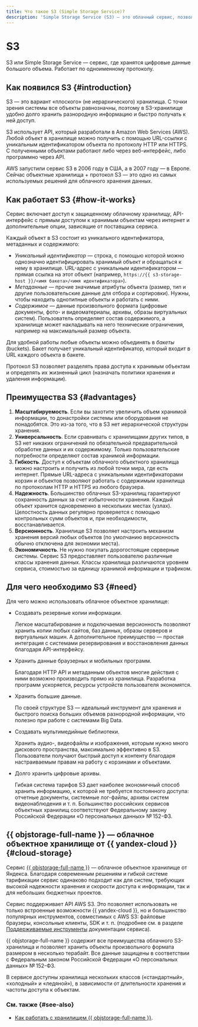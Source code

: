 ```yaml
---
title: Что такое S3 (Simple Storage Service)?
description: 'Simple Storage Service (S3) — это облачный сервис, позволяющий хранить файлы любого типа и объема. Чаще всего его используют для хранения неструктурированных данных: изображений, видео, программного кода, архивов документов.'
---
```


# S3

S3 или Simple Storage Service — сервис, где хранятся цифровые данные большого объема. Работает по одноименному протоколу.

## Как появился S3 {#introduction}

S3 — это вариант «плоского» (не иерархического) хранилища. С точки зрения системы все объекты равнозначны, поэтому в S3-хранилище удобно долго хранить разнородную информацию и быстро получать к ней доступ.

S3 использует API, который разработали в Amazon Web Services (AWS). Любой объект в хранилище можно получить с помощью URL-ссылки с уникальным идентификатором объекта по протоколу HTTP или HTTPS. С полученными объектами работают либо через веб-интерфейс, либо программно через API.

AWS запустили сервис S3 в 2006 году в США, а в 2007 году — в Европе. Сейчас объектные хранилища + протокол S3 — это одно из самых используемых решений для облачного хранения данных.

## Как работает S3 {#how-it-works}

Сервис включает доступ к защищенному облачному хранилищу, API-интерфейс с прямым доступом к хранимым объектам через интернет и дополнительные опции, зависящие от поставщика сервиса.

Каждый объект в S3 состоит из уникального идентификатора, метаданных и содержимого:

* _Уникальный идентификатор_ — строка, с помощью которой можно однозначно идентифицировать хранимый объект и обращаться к нему в хранилище. URL-адрес с уникальным идентификатором — прямая ссылка на этот объект (например, `https://{{ s3-storage-host }}/<имя бакета>/<имя идентификатора>`).
* _Метаданные_ — прочие значимые атрибуты объекта (размер, тип и другие пользовательские данные для отбора и сортировки). Нужны, чтобы находить однотипные объекты и работать с ними.
* _Содержимое_ — данные произвольного формата (цифровые документы, фото- и видеоматериалы, архивы, образы виртуальных систем). Пользователь определяет состав содержимого, а хранилище может накладывать на него технические ограничения, например на максимальный размер объекта.

Для удобной работы любые объекты можно объединять в _бакеты_ (buckets). Бакет получает уникальный идентификатор, который входит в URL каждого объекта в бакете.

Протокол S3 позволяет разделять права доступа к хранимым объектам и определять их жизненный цикл (назначать политики хранения и удаления информации).

## Преимущества S3 {#advantages}

1. **Масштабируемость**. Если вы захотите увеличить объем хранимой информации, то донастройки системы или оборудования не понадобятся. Это из-за того, что в S3 нет иерархической структуры хранения.
1. **Универсальность**. Если сравнивать с хранилищами других типов, в S3 нет никаких ограничений по обязательной предварительной обработке данных и их содержимому. Только пользовательские потребности определяют состав хранимой информации.
1. **Гибкость**. Доступ к объектам облачного объектного хранилища можно настроить и получить из любой точки мира, где есть интернет. Прямые URL-адреса с уникальными идентификаторами корзин и объектов позволяют работать с содержимым хранилища по протоколам HTTP и HTTPS из любого браузера.
1. **Надежность**. Большинство облачных S3-хранилищ гарантируют сохранность данных за счет избыточности хранения. Каждый объект хранится одновременно в нескольких местах (узлах). Целостность данных регулярно проверяется с помощью контрольных сумм объектов и, при необходимости, восстанавливается.
1. **Версионность**. Хранилище S3 позволяет настроить механизм хранения версий любых объектов (по умолчанию версионность обычно отключена для экономии места).
1. **Экономичность**. Не нужно покупать дорогостоящие серверные системы. Сервис S3 предоставляет пользователю различные классы хранения данных. Классы хранилища различаются уровнем сервиса, стоимостью за единицу хранимой информации и трафиком.

## Для чего необходимо S3 {#need}

Для чего можно использовать облачное объектное хранилище:

* Создавать резервные копии информации.

  Легкое масштабирование и подключаемая версионность позволяют хранить копии любых сайтов, баз данных, образы серверов и виртуальных машин. А дополнительное преимущество — простая интеграция с системами резервирования и восстановления данных благодаря API-интерфейсу.

* Хранить данные браузерных и мобильных программ.

  Благодаря HTTP API и метаданным объектов многие действия с ними возможно производить прямо из хранилища. Разработка программ ускоряется, ресурсы устройств пользователя экономятся.

* Хранить большие данные.

  По своей структуре S3 — идеальный инструмент для хранения и быстрого поиска больших объемов разнородной информации, что полезно при работе с системами Big Data.

* Создавать мультимедийные библиотеки.

  Хранить аудио-, видеофайлы и изображения, которым нужно много дискового пространства, максимально эффективно в S3. Пользователи получают быстрый доступ к контенту благодаря настраиваемым правам на работу с корзинами и объектами.

* Долго хранить цифровые архивы.

  Гибкая система тарифов S3 дает наиболее экономичный способ хранить информацию, к которой не требуется постоянного доступа: отчетные документы, системные лог-файлы, архивы систем видеонаблюдения и т. п. Большинство российских сервисов объектных хранилищ соответствуют Федеральному закону Российской Федерации «О персональных данных» № 152-ФЗ.

## {{ objstorage-full-name }} — облачное объектное хранилище от {{ yandex-cloud }} {#cloud-storage}

Сервис [{{ objstorage-full-name }}](/services/storage/) — облачное объектное хранилище от Яндекса. Благодаря современным решениям и гибкой системе тарификации сервис одинаково подходит как для систем, требующих высокой надежности хранения и скорости доступа к информации, так и для небольших бюджетных проектов.

Сервис поддерживает API AWS S3. Это позволяет использовать не только встроенные возможности {{ yandex-cloud }}, но и большинство популярных инструментов, совместимых с AWS S3: файловые браузеры, консольные клиенты, SDK и т. п. (подробнее см. в разделе [Поддерживаемые инструменты](../storage/tools/index.md) документации сервиса).

{{ objstorage-full-name }} содержит все преимущества облачного S3-хранилища и позволяет хранить объекты произвольного формата размером в несколько терабайт. Все данные защищены в соответствии с Федеральным законом Российской Федерации «О персональных данных» № 152-ФЗ.

В сервисе доступны хранилища нескольких классов («стандартный», «холодный» и «ледяной»), в зависимости от длительности хранения и частоты доступа к объектам.

### См. также {#see-also}

* [Как работать с хранилищем {{ objstorage-full-name }}](../storage/quickstart.md).
